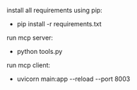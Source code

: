 install all requirements using pip:
- pip install -r requirements.txt

run mcp server:
- python tools.py

run mcp client:
- uvicorn main:app --reload --port 8003 